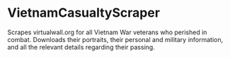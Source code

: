 # VietnamCasualtyScraper
Scrapes virtualwall.org for all Vietnam War veterans who perished in combat. Downloads their portraits, their personal and military information, and all the relevant details regarding their passing.
